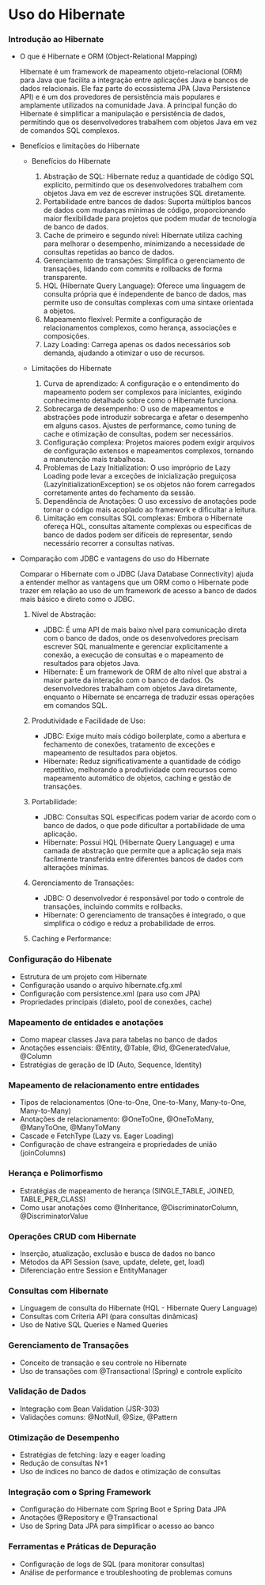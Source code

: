 # Uso do Hibernate

### Introdução ao Hibernate
- O que é Hibernate e ORM (Object-Relational Mapping)
  
  Hibernate é um framework de mapeamento objeto-relacional (ORM) para Java que facilita a integração entre aplicações Java e bancos de dados relacionais. Ele faz parte do ecossistema JPA (Java Persistence API) e é um dos provedores de persistência mais populares e amplamente utilizados na comunidade Java. A principal função do Hibernate é simplificar a manipulação e persistência de dados, permitindo que os desenvolvedores trabalhem com objetos Java em vez de comandos SQL complexos.
  
- Benefícios e limitações do Hibernate
  * Benefícios do Hibernate
    1. Abstração de SQL: Hibernate reduz a quantidade de código SQL explícito, permitindo que os desenvolvedores trabalhem com objetos Java em vez de escrever instruções SQL diretamente.
    2. Portabilidade entre bancos de dados: Suporta múltiplos bancos de dados com mudanças mínimas de código, proporcionando maior flexibilidade para projetos que podem mudar de tecnologia de banco de dados.
    3. Cache de primeiro e segundo nível: Hibernate utiliza caching para melhorar o desempenho, minimizando a necessidade de consultas repetidas ao banco de dados.
    4. Gerenciamento de transações: Simplifica o gerenciamento de transações, lidando com commits e rollbacks de forma transparente.
    5. HQL (Hibernate Query Language): Oferece uma linguagem de consulta própria que é independente de banco de dados, mas permite uso de consultas complexas com uma sintaxe orientada a objetos.
    6. Mapeamento flexível: Permite a configuração de relacionamentos complexos, como herança, associações e composições.
    7. Lazy Loading: Carrega apenas os dados necessários sob demanda, ajudando a otimizar o uso de recursos.

  * Limitações do Hibernate
    1. Curva de aprendizado: A configuração e o entendimento do mapeamento podem ser complexos para iniciantes, exigindo conhecimento detalhado sobre como o Hibernate funciona.
    2. Sobrecarga de desempenho: O uso de mapeamentos e abstrações pode introduzir sobrecarga e afetar o desempenho em alguns casos. Ajustes de performance, como tuning de cache e otimização de consultas, podem ser necessários.
    3. Configuração complexa: Projetos maiores podem exigir arquivos de configuração extensos e mapeamentos complexos, tornando a manutenção mais trabalhosa.
    4. Problemas de Lazy Initialization: O uso impróprio de Lazy Loading pode levar a exceções de inicialização preguiçosa (LazyInitializationException) se os objetos não forem carregados corretamente antes do fechamento da sessão.
    5. Dependência de Anotações: O uso excessivo de anotações pode tornar o código mais acoplado ao framework e dificultar a leitura.
    6. Limitação em consultas SQL complexas: Embora o Hibernate ofereça HQL, consultas altamente complexas ou específicas de banco de dados podem ser difíceis de representar, sendo necessário recorrer a consultas nativas.
    
- Comparação com JDBC e vantagens do uso do Hibernate

  Comparar o Hibernate com o JDBC (Java Database Connectivity) ajuda a entender melhor as vantagens que um ORM como o Hibernate pode trazer em relação ao uso de um framework de acesso a banco de dados mais básico e direto como o JDBC.

  1. Nível de Abstração:
 
     * JDBC: É uma API de mais baixo nível para comunicação direta com o banco de dados, onde os desenvolvedores precisam escrever SQL manualmente e gerenciar explicitamente a conexão, a execução de consultas e o mapeamento de resultados para objetos Java.
     * Hibernate: É um framework de ORM de alto nível que abstrai a maior parte da interação com o banco de dados. Os desenvolvedores trabalham com objetos Java diretamente, enquanto o Hibernate se encarrega de traduzir essas operações em comandos SQL.
    
  2. Produtividade e Facilidade de Uso:
 
     * JDBC: Exige muito mais código boilerplate, como a abertura e fechamento de conexões, tratamento de exceções e mapeamento de resultados para objetos.
     * Hibernate: Reduz significativamente a quantidade de código repetitivo, melhorando a produtividade com recursos como mapeamento automático de objetos, caching e gestão de transações.
    
  3. Portabilidade:
 
     * JDBC: Consultas SQL específicas podem variar de acordo com o banco de dados, o que pode dificultar a portabilidade de uma aplicação.
     * Hibernate: Possui HQL (Hibernate Query Language) e uma camada de abstração que permite que a aplicação seja mais facilmente transferida entre diferentes bancos de dados com alterações mínimas.
    
  4. Gerenciamento de Transações:
 
     * JDBC: O desenvolvedor é responsável por todo o controle de transações, incluindo commits e rollbacks.
     * Hibernate: O gerenciamento de transações é integrado, o que simplifica o código e reduz a probabilidade de erros.
    
  5. Caching e Performance:
  
### Configuração do Hibenate
- Estrutura de um projeto com Hibernate
- Configuração usando o arquivo hibernate.cfg.xml
- Configuração com persistence.xml (para uso com JPA)
- Propriedades principais (dialeto, pool de conexões, cache)
  
### Mapeamento de entidades e anotações
- Como mapear classes Java para tabelas no banco de dados
- Anotações essenciais: @Entity, @Table, @Id, @GeneratedValue, @Column
- Estratégias de geração de ID (Auto, Sequence, Identity)
  
### Mapeamento de relacionamento entre entidades
- Tipos de relacionamentos (One-to-One, One-to-Many, Many-to-One, Many-to-Many)
- Anotações de relacionamento: @OneToOne, @OneToMany, @ManyToOne, @ManyToMany
- Cascade e FetchType (Lazy vs. Eager Loading)
- Configuração de chave estrangeira e propriedades de união (joinColumns)

### Herança e Polimorfismo
- Estratégias de mapeamento de herança (SINGLE_TABLE, JOINED, TABLE_PER_CLASS)
- Como usar anotações como @Inheritance, @DiscriminatorColumn, @DiscriminatorValue

### Operações CRUD com Hibernate
- Inserção, atualização, exclusão e busca de dados no banco
- Métodos da API Session (save, update, delete, get, load)
- Diferenciação entre Session e EntityManager
  
### Consultas com Hibernate
- Linguagem de consulta do Hibernate (HQL - Hibernate Query Language)
- Consultas com Criteria API (para consultas dinâmicas)
- Uso de Native SQL Queries e Named Queries

### Gerenciamento de Transações
- Conceito de transação e seu controle no Hibernate
- Uso de transações com @Transactional (Spring) e controle explícito
  
### Validação de Dados
- Integração com Bean Validation (JSR-303)
- Validações comuns: @NotNull, @Size, @Pattern
    
### Otimização de Desempenho
- Estratégias de fetching: lazy e eager loading
- Redução de consultas N+1
- Uso de índices no banco de dados e otimização de consultas
    
### Integração com o Spring Framework
- Configuração do Hibernate com Spring Boot e Spring Data JPA
- Anotações @Repository e @Transactional
- Uso de Spring Data JPA para simplificar o acesso ao banco
  
###  Ferramentas e Práticas de Depuração
- Configuração de logs de SQL (para monitorar consultas)
- Análise de performance e troubleshooting de problemas comuns



